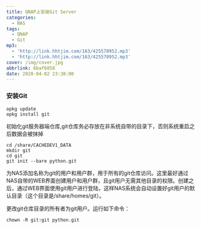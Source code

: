 ```yaml
---
title: QNAP上安装Git Server
categories:
  - NAS
tags:
  - QNAP
  - Git
mp3:
  - 'http://link.hhtjim.com/163/425570952.mp3'
  - 'http://link.hhtjim.com/163/425570952.mp3'
cover: /img/cover.jpg
abbrlink: 6baf6858
date: 2020-04-02 23:38:00
---
```

### 安装Git

    opkg update
    opkg install git

初始化git服务器端仓库,git仓库务必存放在非系统自带的目录下，否则系统重启之后数据会被抹掉

    cd /share/CACHEDEV1_DATA
    mkdir git
    cd git
    git init --bare python.git

为NAS添加名称为git的用户和用户群，用于所有的git仓库访问。这里最好通过NAS自带的WEB界面创建用户和用户群，且git用户无需其他目录的权限。创建之后，通过WEB界面使用git用户进行登陆，这样NAS系统会自动设置好git用户的默认目录（这个目录是/share/homes/git）。

更改git仓库目录的所有者为git用户。运行如下命令：

    chown -R git:git python.git
